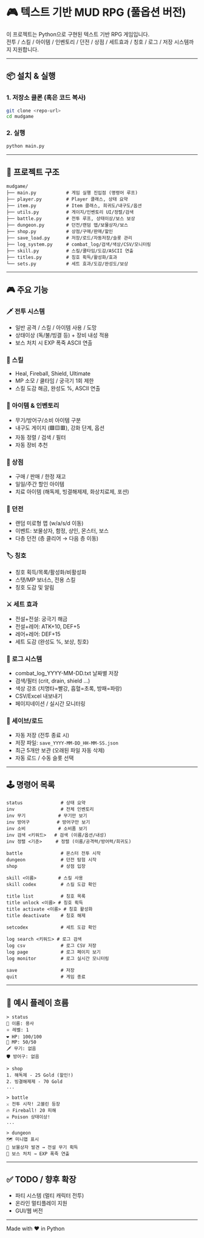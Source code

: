 # 🎮 텍스트 기반 MUD RPG (풀옵션 버전)

이 프로젝트는 Python으로 구현된 텍스트 기반 RPG 게임입니다.  
전투 / 스킬 / 아이템 / 인벤토리 / 던전 / 상점 / 세트효과 / 칭호 / 로그 / 저장 시스템까지 지원합니다.

---

## 📦 설치 & 실행

### 1. 저장소 클론 (혹은 코드 복사)
```bash
git clone <repo-url>
cd mudgame
```

### 2. 실행
```bash
python main.py
```

---

## 📂 프로젝트 구조

```
mudgame/
├── main.py           # 게임 실행 진입점 (명령어 루프)
├── player.py         # Player 클래스, 상태 요약
├── item.py           # Item 클래스, 희귀도/내구도/옵션
├── utils.py          # 게이지/인벤토리 UI/정렬/검색
├── battle.py         # 전투 루프, 상태이상/보스 보상
├── dungeon.py        # 던전/랜덤 맵/보물상자/보스
├── shop.py           # 상점/구매/판매/할인
├── save_load.py      # 저장/로드/자동저장/슬롯 관리
├── log_system.py     # combat_log/검색/색상/CSV/모니터링
├── skill.py          # 스킬/쿨타임/도감/ASCII 연출
├── titles.py         # 칭호 획득/활성화/효과
└── sets.py           # 세트 효과/도감/완성도/보상
```

---

## 🎮 주요 기능

### 🗡 전투 시스템
- 일반 공격 / 스킬 / 아이템 사용 / 도망
- 상태이상 (독/불/빙결 등) + 장비 내성 적용
- 보스 처치 시 EXP 폭죽 ASCII 연출

### 📖 스킬
- Heal, Fireball, Shield, Ultimate
- MP 소모 / 쿨타임 / 궁극기 1회 제한
- 스킬 도감 해금, 완성도 %, ASCII 연출

### 🎒 아이템 & 인벤토리
- 무기/방어구/소비 아이템 구분
- 내구도 게이지 (🟩🟨🟥), 강화 단계, 옵션
- 자동 정렬 / 검색 / 필터
- 자동 장비 추천

### 🏪 상점
- 구매 / 판매 / 한정 재고
- 일일/주간 할인 아이템
- 치료 아이템 (해독제, 빙결해제제, 화상치료제, 포션)

### 🏰 던전
- 랜덤 미로형 맵 (w/a/s/d 이동)
- 이벤트: 보물상자, 함정, 상인, 몬스터, 보스
- 다층 던전 (층 클리어 → 다음 층 이동)

### 🏷 칭호
- 칭호 획득/목록/활성화/비활성화
- 스탯/MP 보너스, 전용 스킬
- 칭호 도감 및 알림

### ⚔ 세트 효과
- 전설+전설: 궁극기 해금
- 전설+레어: ATK+10, DEF+5
- 레어+레어: DEF+15
- 세트 도감 (완성도 %, 보상, 칭호)

### 📝 로그 시스템
- combat_log_YYYY-MM-DD.txt 날짜별 저장
- 검색/필터 (crit, drain, shield …)
- 색상 강조 (치명타=빨강, 흡혈=초록, 방패=파랑)
- CSV/Excel 내보내기
- 페이지네이션 / 실시간 모니터링

### 💾 세이브/로드
- 자동 저장 (전투 종료 시)
- 저장 파일: `save_YYYY-MM-DD_HH-MM-SS.json`
- 최근 5개만 보관 (오래된 파일 자동 삭제)
- 자동 로드 / 수동 슬롯 선택

---

## 🕹️ 명령어 목록

```
status              # 상태 요약
inv                 # 전체 인벤토리
inv 무기            # 무기만 보기
inv 방어구          # 방어구만 보기
inv 소비            # 소비품 보기
inv 검색 <키워드>   # 검색 (이름/옵션/내성)
inv 정렬 <기준>     # 정렬 (이름/공격력/방어력/희귀도)

battle              # 몬스터 전투 시작
dungeon             # 던전 탐험 시작
shop                # 상점 입장

skill <이름>        # 스킬 사용
skill codex         # 스킬 도감 확인

title list          # 칭호 목록
title unlock <이름> # 칭호 획득
title activate <이름> # 칭호 활성화
title deactivate    # 칭호 해제

setcodex            # 세트 도감 확인

log search <키워드> # 로그 검색
log csv             # 로그 CSV 저장
log page            # 로그 페이지 보기
log monitor         # 로그 실시간 모니터링

save                # 저장
quit                # 게임 종료
```

---

## 📌 예시 플레이 흐름

```
> status
👤 이름: 용사
⭐ 레벨: 1
❤️ HP: 100/100
🔮 MP: 50/50
🗡 무기: 없음
🛡 방어구: 없음

> shop
1. 해독제 - 25 Gold (할인!)
2. 빙결해제제 - 70 Gold
...

> battle
⚔️ 전투 시작! 고블린 등장
🔥 Fireball! 20 피해
☠️ Poison 상태이상!
...

> dungeon
🗺️ 미니맵 표시
💎 보물상자 발견 → 전설 무기 획득
👹 보스 처치 → EXP 폭죽 연출
```

---

## ✅ TODO / 향후 확장
- 파티 시스템 (멀티 캐릭터 전투)  
- 온라인 멀티플레이 지원  
- GUI/웹 버전  

---

Made with ❤️ in Python
